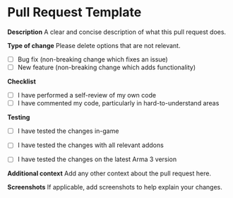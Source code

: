 # Pull Request Template

**Description**
A clear and concise description of what this pull request does.

**Type of change**
Please delete options that are not relevant.

- [ ] Bug fix (non-breaking change which fixes an issue)
- [ ] New feature (non-breaking change which adds functionality)

**Checklist**
- [ ] I have performed a self-review of my own code
- [ ] I have commented my code, particularly in hard-to-understand areas

**Testing**
- [ ] I have tested the changes in-game
- [ ] I have tested the changes with all relevant addons
- [ ] I have tested the changes on the latest Arma 3 version


**Additional context**
Add any other context about the pull request here.

**Screenshots**
If applicable, add screenshots to help explain your changes.
